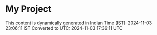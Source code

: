 # My Project

This content is dynamically generated in Indian Time (IST): 2024-11-03 23:06:11 IST
Converted to UTC: 2024-11-03 17:36:11 UTC
